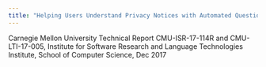 ```yaml
---
title: "Helping Users Understand Privacy Notices with Automated Question Answering Functionality: An Exploratory Study"
---
```


Carnegie Mellon University Technical Report CMU-ISR-17-114R and CMU-LTI-17-005, Institute for Software Research and Language Technologies Institute, School of Computer Science, Dec 2017

